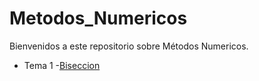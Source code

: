 # Metodos_Numericos

Bienvenidos a este repositorio sobre Métodos Numericos.

- Tema 1
    -[Biseccion](Tema_1/)
